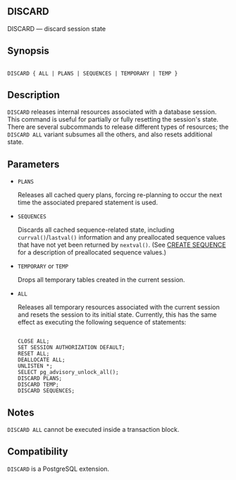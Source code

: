 ## DISCARD

DISCARD — discard session state

## Synopsis

```

DISCARD { ALL | PLANS | SEQUENCES | TEMPORARY | TEMP }
```

## Description

`DISCARD` releases internal resources associated with a database session. This command is useful for partially or fully resetting the session's state. There are several subcommands to release different types of resources; the `DISCARD ALL` variant subsumes all the others, and also resets additional state.

## Parameters

* `PLANS`

    Releases all cached query plans, forcing re-planning to occur the next time the associated prepared statement is used.

* `SEQUENCES`

    Discards all cached sequence-related state, including `currval()`/`lastval()` information and any preallocated sequence values that have not yet been returned by `nextval()`. (See [CREATE SEQUENCE](sql-createsequence.html "CREATE SEQUENCE") for a description of preallocated sequence values.)

* `TEMPORARY` or `TEMP`

    Drops all temporary tables created in the current session.

* `ALL`

    Releases all temporary resources associated with the current session and resets the session to its initial state. Currently, this has the same effect as executing the following sequence of statements:

    ```

    CLOSE ALL;
    SET SESSION AUTHORIZATION DEFAULT;
    RESET ALL;
    DEALLOCATE ALL;
    UNLISTEN *;
    SELECT pg_advisory_unlock_all();
    DISCARD PLANS;
    DISCARD TEMP;
    DISCARD SEQUENCES;
    ```

## Notes

`DISCARD ALL` cannot be executed inside a transaction block.

## Compatibility

`DISCARD` is a PostgreSQL extension.